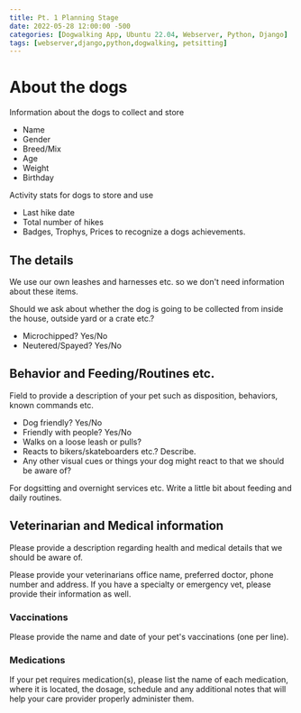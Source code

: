 ```yaml
---
title: Pt. 1 Planning Stage
date: 2022-05-28 12:00:00 -500
categories: [Dogwalking App, Ubuntu 22.04, Webserver, Python, Django]
tags: [webserver,django,python,dogwalking, petsitting]
---
```


# About the dogs

Information about the dogs to collect and store

* Name
* Gender
* Breed/Mix
* Age
* Weight
* Birthday

Activity stats for dogs to store and use

* Last hike date
* Total number of hikes
* Badges, Trophys, Prices to recognize a dogs achievements.

## The details

We use our own leashes and harnesses etc. so we don't need information about these items.

Should we ask about whether the dog is going to be collected from inside the house, outside yard or a crate etc.?

* Microchipped?  Yes/No
* Neutered/Spayed? Yes/No

## Behavior and Feeding/Routines etc.

Field to provide a description of your pet such as disposition, behaviors, known commands etc.

* Dog friendly? Yes/No
* Friendly with people? Yes/No
* Walks on a loose leash or pulls?
* Reacts to bikers/skateboarders etc.? Describe.
* Any other visual cues or things your dog might react to that we should be aware of?

For dogsitting and overnight services etc. Write a little bit about feeding and daily routines.


## Veterinarian and Medical information

Please provide a description regarding health and medical details that we should be aware of.

Please provide your veterinarians office name, preferred doctor, phone number and address. If you have a specialty or emergency vet, please provide their information as well.

### Vaccinations

Please provide the name and date of your pet's vaccinations (one per line).

### Medications 

If your pet requires medication(s), please list the name of each medication, where it is located, the dosage, schedule and any additional notes that will help your care provider properly administer them.